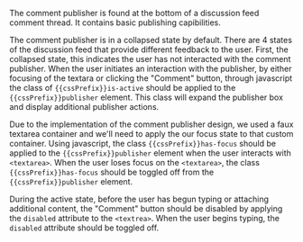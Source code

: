 The comment publisher is found at the bottom of a discussion feed comment thread. It contains basic publishing capibilities.

The comment publisher is in a collapsed state by default. There are 4 states of the discussion feed that provide different feedback to the user. First, the collapsed state, this indicates the user has not interacted with the comment publisher. When the user initiates an interaction with the publisher, by either focusing of the textara or clicking the "Comment" button, through javascript the class of `{{cssPrefix}}is-active` should be applied to the `{{cssPrefix}}publisher` element. This class will expand the publisher box and display additional publisher actions.

Due to the implementation of the comment publisher design, we used a faux textarea container and we'll need to apply the our focus state to that custom container. Using javascript, the class `{{cssPrefix}}has-focus` should be applied to the `{{cssPrefix}}publisher` element when the user interacts with `<textarea>`. When the user loses focus on the `<textarea>`, the class `{{cssPrefix}}has-focus` should be toggled off from the `{{cssPrefix}}publisher` element.

During the active state, before the user has begun typing or attaching additional content, the "Comment" button should be disabled by applying the `disabled` attribute to the `<textrea>`. When the user begins typing, the `disabled` attribute should be toggled off.

